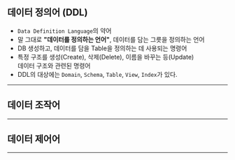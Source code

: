 
## 데이터 정의어 (DDL)
- `Data Definition Language`의 약어
- 말 그대로 **"데이터를 정의하는 언어"**, 데이터를 담는 그릇을 정의하는 언어
- DB 생성하고, 데이터를 담을 Table을 정의하는 데 사용되는 명령어
- 특정 구조를 생성(Create), 삭제(Delete), 이름을 바꾸는 등(Update) <br/>
    데이터 구조와 관련된 명령어
- DDL의 대상에는 `Domain`, `Schema`, `Table`, `View`, `Index`가 있다.

---

## 데이터 조작어

---

## 데이터 제어어

---
